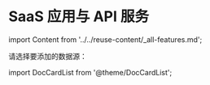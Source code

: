# SaaS 应用与 API 服务
import Content from '../../reuse-content/_all-features.md';

<Content />

请选择要添加的数据源：

import DocCardList from '@theme/DocCardList';

<DocCardList />
